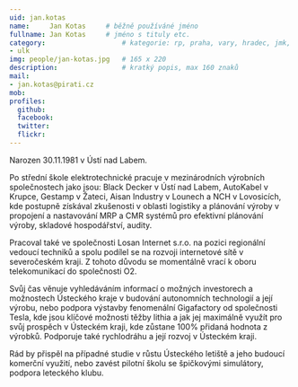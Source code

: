 ```yaml
---
uid: jan.kotas
name:     Jan Kotas  	# běžně používáné jméno
fullname: Jan Kotas  	# jméno s tituly etc.
category:                 	# kategorie: rp, praha, vary, hradec, jmk, senat
- ulk
img: people/jan-kotas.jpg   # 165 x 220
description:            	# kratký popis, max 160 znaků
mail:
- jan.kotas@pirati.cz
mob:			  
profiles:
  github:                 
  facebook: 		  
  twitter: 		  
  flickr:     		
---
```


 Narozen 30.11.1981 v Ústí nad Labem.

Po střední škole elektrotechnické pracuje v mezinárodních výrobních společnostech jako jsou: Black Decker v Ústí nad Labem, AutoKabel v Krupce, Gestamp v Žateci, Aisan Industry v Lounech a NCH v Lovosicích, kde postupně získával zkušenosti v oblasti logistiky a plánování výroby v propojení a nastavování MRP a CMR systémů pro efektivní plánování výroby, skladové hospodářství, audity.

Pracoval také ve společnosti Losan Internet s.r.o. na pozici regionální vedoucí techniků a spolu podílel se na rozvoji internetové sítě v severočeském kraji. Z tohoto důvodu se momentálně vrací k oboru telekomunikací do společnosti O2.

Svůj čas věnuje vyhledáváním informací o možných investorech a možnostech Ústeckého kraje v budování autonomních technologií a její výrobu, nebo podpora výstavby fenomenální Gigafactory od společnosti Tesla, kde jsou klíčové možnosti těžby lithia a jak jej maximálně využít pro svůj prospěch v Ústeckém kraji, kde zůstane 100% přidaná hodnota z výrobků. Podporuje také rychlodráhu a její rozvoj v Ústeckém kraji.

Rád by přispěl na případné studie v růstu Ústeckého letiště a jeho budoucí komerční využití, nebo zavést pilotní školu se špičkovými simulátory, podpora leteckého klubu. 
